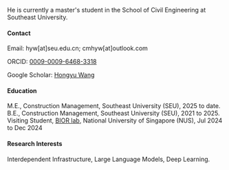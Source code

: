 
He is currently a master's student in the School of Civil Engineering at Southeast University.

#### Contact

Email: hyw[at]seu.edu.cn; cmhyw[at]outlook.com

ORCID: [0009-0009-6468-3318](https://orcid.org/my-orcid?orcid=0009-0009-6468-3318)

Google Scholar: [Hongyu Wang](https://scholar.google.com/citations?hl=en&user=xns0U10AAAAJ)

#### Education
M.E., Construction Management, Southeast University (SEU), 2025 to date.\
B.E., Construction Management, Southeast University (SEU), 2021 to 2025.\
Visiting Student, [BIOR lab](https://maomaohu.net/people/), National University of Singapore (NUS), Jul 2024 to Dec 2024

#### Research Interests
Interdependent Infrastructure, Large Language Models, Deep Learning.

